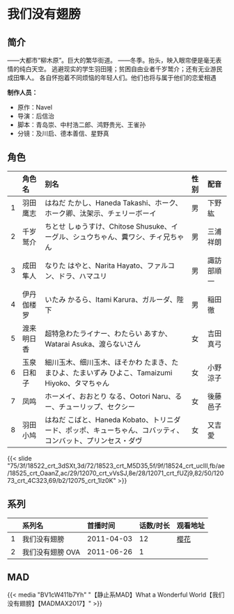 # 我们没有翅膀


## 简介

——大都市“柳木原”。巨大的繁华街道。
——冬季。抬头，映入眼帘便是毫无表情的纯白天空。
逃避现实的学生羽田隆；贫困自由业者千岁鹫介；还有无业游民成田隼人。
各自怀抱着不同烦恼的年轻人们。他们也将与属于他们的恋爱相遇

**制作人员：**
- 原作：Navel
- 导演：后信治
- 脚本：青岛崇、中村浩二郎、鸿野贵光、王雀孙
- 分镜：及川启、德本善信、星野真

## 角色

|     |   角色名   |   别名  | 性别 |  配音  |
|:--- |:------  |:----      |:---  |:--   |
| 1 | 羽田鹰志 | はねだ たかし、Haneda Takashi、ホーク、ホーク卿、汰架示、チェリーボーイ | 男 | 下野紘 |
| 2 | 千岁鹫介 | ちとせ しゅうすけ、Chitose Shusuke、イーグル、シュウちゃん、糞ワシ、チィ兄ちゃん | 男 | 三浦祥朗 |
| 3 | 成田隼人 | なりた はやと、Narita Hayato、ファルコン、ドラ、ハマユリ | 男 | 諏訪部順一 |
| 4 | 伊丹伽楼罗 | いたみ かるら、Itami Karura、ガルーダ、陛下 | 男 | 稲田徹 |
| 5 | 渡来明日香 | 超特急わたライナー、わたらい あすか、Watarai Asuka、渡らないさん | 女 | 吉田真弓 |
| 6 | 玉泉日和子 | 細川玉木、细川玉木、ほそかわ たまき、たまひよ、たまいずみ ひよこ、Tamaizumi Hiyoko、タマちゃん | 女 | 小野涼子 |
| 7 | 凤鸣 | ホーメイ、おおとり なる、Ootori Naru、るー、チューリップ、セクシー | 女 | 後藤邑子 |
| 8 | 羽田小鸠 | はねだ こばと、Haneda Kobato、トリニダード、ポッポ、キューちゃん、コバッティ、コンバット、プリンセス・ダヴ | 女 | 又吉愛 |

{{< slide "75/3f/18522_crt_3dSXt,3d/72/18523_crt_M5D35,5f/9f/18524_crt_ucllI,fb/ae/18525_crt_OaanZ,ac/29/12070_crt_vVsSJ,8e/28/12071_crt_fUZj9,82/50/12073_crt_4C323,69/b2/12075_crt_1Iz0K" >}}

## 系列

|     | 系列名        | 首播时间       | 话数/时长 | 观看地址                                         |
|:----|:-----------|:-----------|:------|:---------------------------------------------|
| 1   | 我们没有翅膀     | 2011-04-03 | 12    | [樱花](http://www.yinghuacd.com/v/3491-1.html) |
| 2   | 我们没有翅膀 OVA | 2011-06-26 | 1     |                                              |


## MAD

{{< media  "BV1cW411b7Yh"
"【静止系MAD】What a Wonderful World【我们没有翅膀】【MADMAX2017】"  >}}
